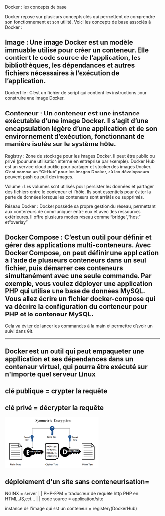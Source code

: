 Docker : les concepts de base

Docker repose sur plusieurs concepts clés qui permettent de comprendre son fonctionnement et son utilité. Voici les concepts de base associés à Docker :

Image : Une image Docker est un modèle immuable utilisé pour créer un conteneur. Elle contient le code source de l’application, les bibliothèques, les dépendances et autres fichiers nécessaires à l’exécution de l’application.
---------

Dockerfile : C’est un fichier de script qui contient les instructions pour construire une image Docker.

Conteneur : Un conteneur est une instance exécutable d’une image Docker. Il s’agit d’une encapsulation légère d’une application et de son environnement d’exécution, fonctionnant de manière isolée sur le système hôte.
-

Registry : Zone de stockage pour les images Docker. Il peut être public ou privé (pour une utilisation interne en entreprise par exemple). Docker Hub est un service cloud public pour partager et stocker des images Docker. C’est comme un “GitHub” pour les images Docker, où les développeurs peuvent push ou pull des images.

Volume : Les volumes sont utilisés pour persister les données et partager des fichiers entre le conteneur et l’hôte. Ils sont essentiels pour éviter la perte de données lorsque les conteneurs sont arrêtés ou supprimés.

Réseau Docker : Docker possède sa propre gestion du réseau, permettant aux conteneurs de communiquer entre eux et avec des ressources extérieures. Il offre plusieurs modes réseau comme “bridge”,“host” et”overlay”

Docker Compose : C’est un outil pour définir et gérer des applications multi-conteneurs. Avec Docker Compose, on peut définir une application à l’aide de plusieurs conteneurs dans un seul fichier, puis démarrer ces conteneurs simultanément avec une seule commande. Par exemple, vous voulez déployer une application PHP qui utilise une base de données MySQL. Vous allez écrire un fichier docker-compose qui va décrire la configuration du conteneur pour PHP et le conteneur MySQL.
--------

Cela va éviter de lancer les commandes à la main et permettre d’avoir un suivi dans Git.

---------------

Docker est un outil qui peut empaqueter une appllication et ses dépendances dans un conteneur virtuel, qui pourra être exécuté sur n'importe quel serveur Linux
--------

clé publique = crypter la requête
----

clé privé = décrypter la requête
-------------

![img.png](img.png)

déploiement d'un site sans conteneurisation=
---

NGINX = server
   |
   |
PHP-FPM = traducteur de requête http PHP en HTML,JS,ect...
   |
   |
code source = application/site

instance de l'image qui est un conteneur = registery(DockerHub) 

